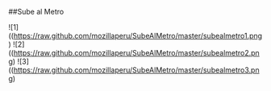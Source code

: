 ##Sube al Metro

![1]((https://raw.github.com/mozillaperu/SubeAlMetro/master/subealmetro1.png)
![2]((https://raw.github.com/mozillaperu/SubeAlMetro/master/subealmetro2.png)
![3]((https://raw.github.com/mozillaperu/SubeAlMetro/master/subealmetro3.png)
